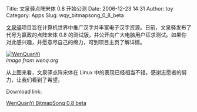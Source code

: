 Title: 文泉驿点阵宋体 0.8 开始公测
Date: 2006-12-23 14:31
Author: toy
Category: Apps
Slug: wqy_bitmapsong_0_8_beta

[文泉驿](http://wenq.org)项目旨在计算机世界中推广汉字并丰富电子汉字资源。日前，文泉驿发布了代号为嬴政的点阵宋体
0.8
的测试版，并公开向广大电脑用户征求测试。如果你对此感兴趣，并愿意尽自己的绵力，可到项目主页了解详情。

[![WenQuanYi](http://i.linuxtoy.org/i/2006/12/wqy_v08_beta_5_s.png)](http://i.linuxtoy.org/i/2006/12/wqy_v08_beta_5.png)  
*image from wenq.org*

从上图来看，文泉驿点阵宋体在 Linux
中的表现已经相当不错。感谢志愿者的努力，让我们看到了希望。

Download link:

[WenQuanYi BitmapSong 0.8 beta](http://wenq.org/index.cgi?BitmapSong)
